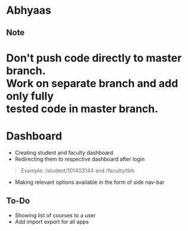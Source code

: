 
Abhyaas
=======


Note
----

Don't push code directly to master branch.  
Work on separate branch and add only fully  
tested code in master branch.
=======
# Dashboard

* Creating student and faculty dashboard
* Redirecting them to respective dashboard after login
> Example: /student/101403144 and /faculty/tbh
* Making relevant options available in the form of side nav-bar

## To-Do
* Showing list of courses to a user
* Add import export for all apps
